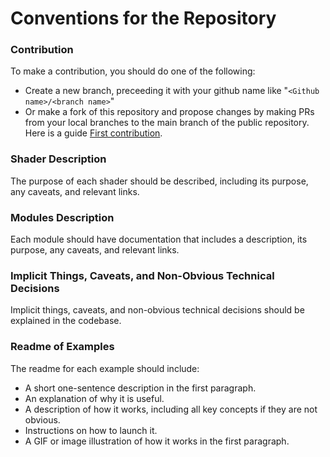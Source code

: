 
# Conventions for the Repository

### Contribution

To make a contribution, you should do one of the following:
- Create a new branch, preceeding it with your github name like "`<Github name>/<branch name>`"
- Or make a fork of this repository and propose changes by making PRs from your local branches to the main branch of the public repository.
Here is a guide [First contribution].


### Shader Description

The purpose of each shader should be described, including its purpose, any caveats, and relevant links.

### Modules Description

Each module should have documentation that includes a description, its purpose, any caveats, and relevant links.

### Implicit Things, Caveats, and Non-Obvious Technical Decisions

Implicit things, caveats, and non-obvious technical decisions should be explained in the codebase.

### Readme of Examples

The readme for each example should include:

- A short one-sentence description in the first paragraph.
- An explanation of why it is useful.
- A description of how it works, including all key concepts if they are not obvious.
- Instructions on how to launch it.
- A GIF or image illustration of how it works in the first paragraph.

[First contribution]: https://github.com/firstcontributions/first-contributions
